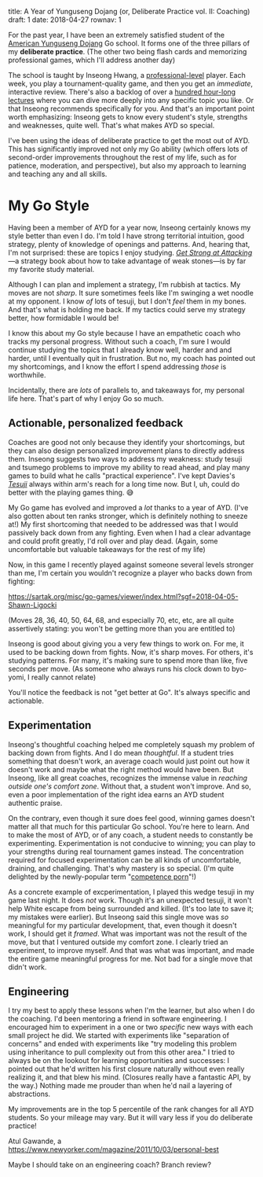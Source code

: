 title: A Year of Yunguseng Dojang (or, Deliberate Practice vol. II: Coaching)
draft: 1
date: 2018-04-27
rownav: 1

For the past year, I have been an extremely satisfied student of the [American
Yunguseng Dojang](https://ayd.yunguseng.com) Go school. It forms one of the
three pillars of my **deliberate practice**. (The other two being flash cards and
memorizing professional games, which I'll address another day)

The school is taught by Inseong Hwang, a [professional-level](http://www.europeangodatabase.eu/EGD/createalleuro3.php?country=%2A%2A&dgob=false) player. Each
week, you play a tournament-quality game, and then you get an _immediate_,
interactive review. There's also a backlog of over a [hundred hour-long
lectures](https://ayd.yunguseng.com/lectures.html) where you can dive more deeply into any specific topic you like. Or
that Inseong recommends specifically for you. And that's an important point
worth emphasizing: Inseong gets to know every student's style, strengths and
weaknesses, quite well. That's what makes AYD so special.

I've been using the ideas of deliberate practice to get the most out of AYD.
This has significantly improved not only my Go ability (which offers lots of
second-order improvements throughout the rest of my life, such as for patience,
moderation, and perspective), but also my approach to learning and teaching any
and all skills.

# My Go Style

Having been a member of AYD for a year now, Inseong certainly knows my style better
than even I do. I'm told I have strong territorial intuition, good strategy,
plenty of knowledge of openings and patterns. And, hearing that, I'm not
surprised: these are topics I enjoy studying. [_Get Strong at Attacking_](http://www.kiseidopublishing.com/Strong.htm#K60)&mdash;a
strategy book about how to take advantage of weak stones&mdash;is by far my
favorite study material.

Although I can plan and implement a strategy, I'm rubbish at tactics. My moves
are not _sharp_. It sure sometimes feels like I'm swinging a wet noodle at my
opponent. I know _of_ lots of tesuji, but I don't _feel_ them in my bones. And
that's what is holding me back. If my tactics could serve my strategy better,
how formidable I would be!

I know this about my Go style because I have an empathetic coach who tracks my
personal progress. Without such a coach, I'm sure I would continue studying the
topics that I already know well, harder and and harder, until I eventually quit
in frustration. But no, my coach has pointed out my shortcomings, and I know
the effort I spend addressing _those_ is worthwhile.

Incidentally, there are _lots_ of parallels to, and takeaways for, my personal
life here. That's part of why I enjoy Go so much.

## Actionable, personalized feedback

Coaches are good not only because they identify your shortcomings, but they can
also design personalized improvement plans to directly address them. Inseong suggests
two ways to address my weakness: study tesuji and tsumego problems to improve
my ability to read ahead, and play many games to build what he calls
"practical experience". I've kept Davies's [_Tesuji_](https://senseis.xmp.net/?TesujiTheBook) always within arm's reach
for a long time now. But I, uh, could do better with the playing games thing. 😅

My Go game has evolved and improved a _lot_ thanks to a year of AYD. (I've also
gotten about ten ranks stronger, which is definitely nothing to sneeze at!) My
first shortcoming that needed to be addressed was that I would passively back
down from any fighting. Even when I had a clear advantage and could profit
greatly, I'd roll over and play dead. (Again, some uncomfortable but valuable
takeaways for the rest of my life)

Now, in this game I recently played against someone several levels stronger
than me, I'm certain you wouldn't recognize a player who backs down from
fighting:

https://sartak.org/misc/go-games/viewer/index.html?sgf=2018-04-05-Shawn-Ligocki

(Moves 28, 36, 40, 50, 64, 68, and especially 70, etc, etc, are all quite
assertively stating: you won't be getting more than you are entitled to)

Inseong is good about giving you a very few things to work on. For me,
it used to be backing down from fights. Now, it's sharp moves. For others,
it's studying patterns. For many, it's making sure to spend more than
like, five seconds per move. (As someone who always runs his clock down to
byo-yomi, I really cannot relate)

You'll notice the feedback is not "get better at Go". It's always specific
and actionable.

## Experimentation

Inseong's thoughtful coaching helped me completely squash my problem of backing
down from fights. And I do mean _thoughtful_. If a student tries something that
doesn't work, an average coach would just point out how it doesn't work and
maybe what the right method would have been. But Inseong, like all great
coaches, recognizes the immense value in _reaching outside one's comfort zone_.
Without that, a student won't improve. And so, even a poor
implementation of the right idea earns an AYD student authentic praise.

On the contrary, even though it sure does feel good, winning games doesn't
matter all that much for this particular Go school. You're here to learn. And
to make the most of AYD, or of any coach, a student needs to constantly be
experimenting. Experimentation is not conducive to winning; you can play to
your strengths during real tournament games instead. The concentration required
for focused experimentation can be all kinds of uncomfortable, draining, and
challenging. That's why mastery is so special. (I'm quite delighted by the
newly-popular term "[competence porn](https://www.wired.com/2009/10/admit-it-you-love-competence-porn-too/)"!)

As a concrete example of excperimentation, I played this wedge tesuji in my
game last night. It does _not_ work. Though it's an unexpected tesuji, it won't
help White escape from being surrounded and killed. (It's too late to save it;
my mistakes were earlier). But Inseong said this single move was _so_
meaningful for my particular development, that, even though it doesn't work, I
should get it _framed_. What was important was not the result of the move, but
that I ventured outside my comfort zone. I clearly tried an experiment, to
improve myself. And that was what was important, and made the entire game
meaningful progress for me. Not bad for a single move that didn't work.

## Engineering

I try my best to apply these lessons when I'm the learner, but also when I do
the coaching. I'd been mentoring a friend in software engineering. I encouraged
him to experiment in a one or two _specific_ new ways with each small project
he did. We started with experiments like "separation of concerns" and ended
with experiments like "try modeling this problem using inheritance to pull
complexity out from this other area." I tried to always be on the lookout for
learning opportunities and successes: I pointed out that he'd written his first
closure naturally without even really realizing it, and that blew his mind.
(Closures really have a fantastic API, by the way.) Nothing made me prouder than when he'd nail a layering of abstractions.

My improvements are in the top 5 percentile of the rank changes for all AYD students. So your mileage may vary. But it will vary less if you do deliberate practice!

Atul Gawande, a https://www.newyorker.com/magazine/2011/10/03/personal-best

Maybe I should take on an engineering coach? Branch review?

